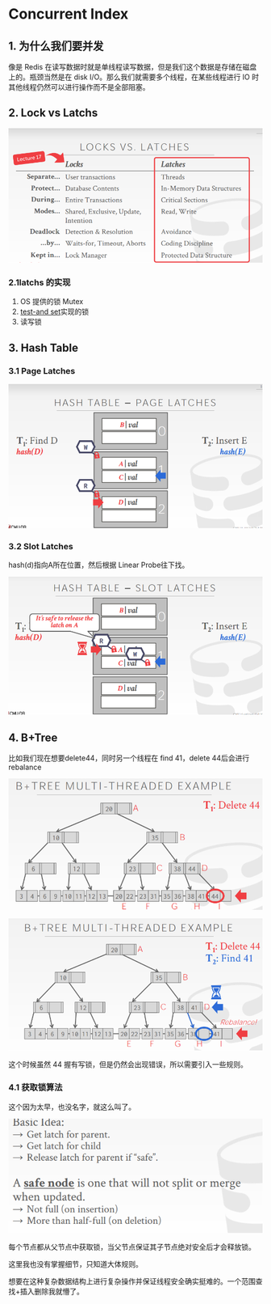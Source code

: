 # Concurrent Index

## 1. 为什么我们要并发

像是 Redis 在读写数据时就是单线程读写数据，但是我们这个数据是存储在磁盘上的。瓶颈当然是在 disk I/O。那么我们就需要多个线程，在某些线程进行 IO 时其他线程仍然可以进行操作而不是全部阻塞。

## 2. Lock vs Latchs

![1590056806553](https://raw.githubusercontent.com/Yang6149/typora-image/master/demo/202005/21/182648-282416.png)

### 2.1latchs 的实现

1. OS 提供的锁 Mutex
2. [test-and set](https://en.wikipedia.org/wiki/Test-and-set)实现的锁
3. 读写锁

## 3. Hash Table

### 3.1 Page Latches

![1590057730209](https://raw.githubusercontent.com/Yang6149/typora-image/master/demo/202005/21/184211-633781.png)

### 3.2 Slot Latches

hash(d)指向A所在位置，然后根据 Linear Probe往下找。

![1590057779228](https://raw.githubusercontent.com/Yang6149/typora-image/master/demo/202005/21/184302-792086.png)

## 4. B+Tree

比如我们现在想要delete44，同时另一个线程在 find 41，delete 44后会进行rebalance

![1590057973576](https://raw.githubusercontent.com/Yang6149/typora-image/master/demo/202005/21/184622-194461.png)

![1590058034107](https://raw.githubusercontent.com/Yang6149/typora-image/master/demo/202005/21/184714-136649.png)

这个时候虽然 44 握有写锁，但是仍然会出现错误，所以需要引入一些规则。

### 4.1 获取锁算法

这个因为太早，也没名字，就这么叫了。

![1590058249027](https://raw.githubusercontent.com/Yang6149/typora-image/master/demo/202005/21/185049-38457.png)

每个节点都从父节点中获取锁，当父节点保证其子节点绝对安全后才会释放锁。

这里我也没有掌握细节，只知道大体规则。

想要在这种复杂数据结构上进行复杂操作并保证线程安全确实挺难的。一个范围查找+插入删除我就懵了。